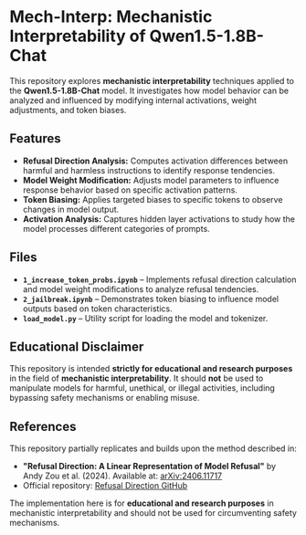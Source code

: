 # Mech-Interp: Mechanistic Interpretability of Qwen1.5-1.8B-Chat

This repository explores **mechanistic interpretability** techniques applied to the **Qwen1.5-1.8B-Chat** model. It investigates how model behavior can be analyzed and influenced by modifying internal activations, weight adjustments, and token biases.

## Features
- **Refusal Direction Analysis:** Computes activation differences between harmful and harmless instructions to identify response tendencies.
- **Model Weight Modification:** Adjusts model parameters to influence response behavior based on specific activation patterns.
- **Token Biasing:** Applies targeted biases to specific tokens to observe changes in model output.
- **Activation Analysis:** Captures hidden layer activations to study how the model processes different categories of prompts.

## Files
- **`1_increase_token_probs.ipynb`** – Implements refusal direction calculation and model weight modifications to analyze refusal tendencies.
- **`2_jailbreak.ipynb`** – Demonstrates token biasing to influence model outputs based on token characteristics.
- **`load_model.py`** – Utility script for loading the model and tokenizer.

## Educational Disclaimer
This repository is intended **strictly for educational and research purposes** in the field of **mechanistic interpretability**. It should **not** be used to manipulate models for harmful, unethical, or illegal activities, including bypassing safety mechanisms or enabling misuse.

## References
This repository partially replicates and builds upon the method described in:

- **"Refusal Direction: A Linear Representation of Model Refusal"** by Andy Zou et al. (2024). Available at: [arXiv:2406.11717](https://arxiv.org/abs/2406.11717)
- Official repository: [Refusal Direction GitHub](https://github.com/andyrdt/refusal_direction)

The implementation here is for **educational and research purposes** in mechanistic interpretability and should not be used for circumventing safety mechanisms.
